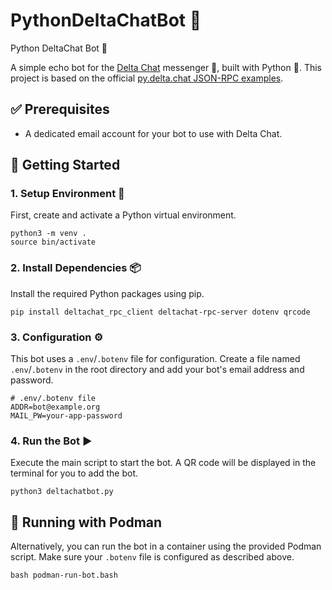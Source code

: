 # PythonDeltaChatBot 🤖
Python DeltaChat Bot 💬

A simple echo bot for the [Delta Chat](https://delta.chat/) messenger 💬, built with Python 🐍. This project is based on the official [py.delta.chat JSON-RPC examples](https://py.delta.chat/jsonrpc/examples.html#echo-bot).

## ✅ Prerequisites

- A dedicated email account for your bot to use with Delta Chat.

## 🚀 Getting Started

### 1. Setup Environment 📁

First, create and activate a Python virtual environment.

```shell
python3 -m venv .
source bin/activate
```

### 2. Install Dependencies 📦

Install the required Python packages using pip.

```shell
pip install deltachat_rpc_client deltachat-rpc-server dotenv qrcode
```

### 3. Configuration ⚙️

This bot uses a `.env`/`.botenv` file for configuration. Create a file named `.env`/`.botenv` in the root directory and add your bot's email address and password.

```env
# .env/.botenv file
ADDR=bot@example.org
MAIL_PW=your-app-password
```

### 4. Run the Bot ▶️

Execute the main script to start the bot. A QR code will be displayed in the terminal for you to add the bot.

```shell
python3 deltachatbot.py
```

## 🐳 Running with Podman

Alternatively, you can run the bot in a container using the provided Podman script. Make sure your `.botenv` file is configured as described above.

```shell
bash podman-run-bot.bash
```
